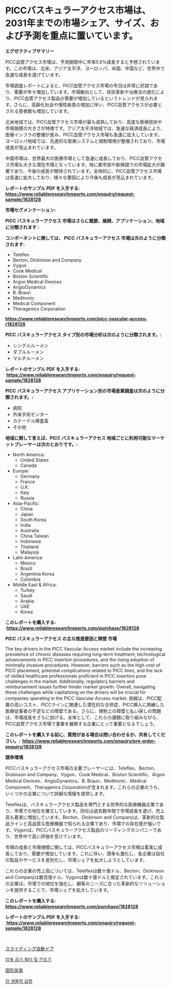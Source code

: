 <p><h1>PICCバスキュラーアクセス市場は、2031年までの市場シェア、サイズ、および予測を重点に置いています。</h1></p><p><strong>エグゼクティブサマリー</strong></p>
<p><p>PICC血管アクセス市場は、予測期間中に年率5.6%成長すると予想されています。この市場は、北米、アジア太平洋、ヨーロッパ、米国、中国など、世界中で急速な成長を遂げています。</p><p>市場調査レポートによると、PICC血管アクセス市場の市況は非常に好調であり、需要が年々増加しています。市場動向として、技術革新や治療法の進化により、PICC血管アクセス製品の需要が増加しているというトレンドが見られます。さらに、高齢化社会や慢性疾患の増加に伴い、PICC血管アクセスが必要とされる患者数も増加しています。</p><p>北米地域では、PICC血管アクセス市場が最も成熟しており、高度な医療技術や市場規模の大きさが特徴です。アジア太平洋地域では、急速な経済成長により、医療インフラの整備が進み、PICC血管アクセス市場も急速に拡大しています。ヨーロッパ地域では、先進的な医療システムと規制環境が整備されており、市場成長が見込まれています。</p><p>中国市場は、世界最大の医療市場として急速に成長しており、PICC血管アクセス市場も大きな潜在市場となっています。特に都市部や新興国での市場拡大が顕著であり、今後の成長が期待されています。全体的に、PICC血管アクセス市場は急速に拡大しており、様々な要因により今後も成長が見込まれています。</p></p>
<p><strong>レポートのサンプル PDF を入手する: <a href="https://www.reliableresearchreports.com/enquiry/request-sample/1828128">https://www.reliableresearchreports.com/enquiry/request-sample/1828128</a></strong></p>
<p><strong>市場セグメンテーション:</strong></p>
<p><strong> PICC バスキュラーアクセス 市場はさらに概要、展開、アプリケーション、地域に分類されます :</strong></p>
<p><strong>コンポーネントに関しては、 PICC バスキュラーアクセス 市場は次のように分類されます: &nbsp;</strong></p>
<p><ul><li>Teleflex</li><li>Becton, Dickinson and Company</li><li>Vygon</li><li>Cook Medical</li><li>Boston Scientific</li><li>Argon Medical Devices</li><li>AngioDynamics</li><li>B. Braun</li><li>Medtronic</li><li>Medical Component</li><li>Theragenics Corporation</li></ul></p>
<p><strong><a href="https://www.reliableresearchreports.com/picc-vascular-access-r1828128">https://www.reliableresearchreports.com/picc-vascular-access-r1828128</a></strong></p>
<p><strong> PICC バスキュラーアクセス タイプ別の市場分析は次のように分類されます。:</strong></p>
<p><ul><li>シングルルーメン</li><li>ダブルルーメン</li><li>マルチルーメン</li></ul></p>
<p><strong>レポートのサンプル PDF を入手する: &nbsp;<a href="https://www.reliableresearchreports.com/enquiry/request-sample/1828128">https://www.reliableresearchreports.com/enquiry/request-sample/1828128</a></strong></p>
<p><strong> PICC バスキュラーアクセス アプリケーション別の市場産業調査は次のように分類されます。:</strong></p>
<p><ul><li>病院</li><li>外来手術センター</li><li>カテーテル検査室</li><li>その他</li></ul></p>
<p><strong>地域に関して言えば、PICC バスキュラーアクセス 地域ごとに利用可能なマーケットプレーヤーは次のとおりです。:</strong></p>
<p><ul>
    <li>
        North America:
        <ul>
            <li>United States</li>
            <li>Canada</li>
        </ul>
    </li>
    <li>
        Europe:
        <ul>
            <li>Germany</li>
            <li>France</li>
            <li>U.K.</li>
            <li>Italy</li>
            <li>Russia</li>
        </ul>
    </li>
    <li>
        Asia-Pacific:
        <ul>
            <li>China</li>
            <li>Japan</li>
            <li>South Korea</li>
            <li>India</li>
            <li>Australia</li>
            <li>China Taiwan</li>
            <li>Indonesia</li>
            <li>Thailand</li>
            <li>Malaysia</li>
        </ul>
    </li>
    <li>
        Latin America:
        <ul>
            <li>Mexico</li>
            <li>Brazil</li>
            <li>Argentina Korea</li>
            <li>Colombia</li>
        </ul>
    </li>
    <li>
        Middle East & Africa:
        <ul>
            <li>Turkey</li>
            <li>Saudi</li>
            <li>Arabia</li>
            <li>UAE</li>
            <li>Korea</li>
        </ul>
    </li>
    </ul></p>
<p><strong>このレポートを購入する: &nbsp;<a href="https://www.reliableresearchreports.com/purchase/1828128">https://www.reliableresearchreports.com/purchase/1828128</a></strong></p>
<p><strong>PICC バスキュラーアクセス の主な推進要因と障壁 市場</strong></p>
<p><p>The key drivers in the PICC Vascular Access market include the increasing prevalence of chronic diseases requiring long-term treatment, technological advancements in PICC insertion procedures, and the rising adoption of minimally invasive procedures. However, barriers such as the high cost of PICC placement, potential complications related to PICC lines, and the lack of skilled healthcare professionals proficient in PICC insertion pose challenges in the market. Additionally, regulatory barriers and reimbursement issues further hinder market growth. Overall, navigating these challenges while capitalizing on the drivers will be crucial for companies operating in the PICC Vascular Access market.  挑戦は、PICC配置の高いコスト、PICCラインに関連した潜在的な合併症、PICC挿入に熟練した医療従事者の不足などの障壁である。さらに、規制上の障壁と払い戻しの問題は、市場成長をさらに妨げる。全体として、これらの課題に取り組みながら、PICC血管アクセス市場で事業を展開する企業にとって重要となるでしょう。</p></p>
<p><strong>このレポートを購入する前に、質問がある場合は問い合わせるか、共有してください。:&nbsp; <a href="https://www.reliableresearchreports.com/enquiry/pre-order-enquiry/1828128">https://www.reliableresearchreports.com/enquiry/pre-order-enquiry/1828128</a></strong></p>
<p><strong>競争環境</strong></p>
<p><p>PICCバスキュラーアクセス市場の主要プレーヤーには、Teleflex、Becton、Dickinson and Company、Vygon、Cook Medical、Boston Scientific、Argon Medical Devices、AngioDynamics、B. Braun、Medtronic、Medical Component、Theragenics Corporationが含まれます。これらの企業のうち、いくつかの企業について詳細な情報を提供します。</p><p>Teleflexは、バスキュラーアクセス製品を専門とする世界的な医療機器企業であり、市場での地位を確立しています。同社は過去数年間で市場成長を遂げ、売上高も着実に増加しています。Becton、Dickinson and Companyは、革新的な製品ラインと高品質な医療機器で知られる企業であり、市場での存在感が強いです。Vygonは、PICCバスキュラーアクセス製品のリーディングカンパニーであり、世界中で高い評価を受けています。</p><p>市場の成長と市場規模に関しては、PICCバスキュラーアクセス市場は着実に成長しており、需要が増加しています。これに伴い、競争も激化し、各企業は自社の製品やサービスを差別化し、市場シェアを拡大しようとしています。</p><p>これらの企業の売上高については、Teleflexは数十億ドル、Becton、Dickinson and Companyは数百億ドル、Vygonは数十億ドルと推定されています。これらの企業は、市場での地位を強化し、顧客のニーズに合った革新的なソリューションを提供することで、市場シェアを拡大しています。</p></p>
<p><strong>このレポートを購入する: &nbsp; <a href="https://www.reliableresearchreports.com/purchase/1828128">https://www.reliableresearchreports.com/purchase/1828128</a></strong></p>
<p><strong>レポートのサンプル PDF を入手する: &nbsp;<a href="https://www.reliableresearchreports.com/enquiry/request-sample/1828128">https://www.reliableresearchreports.com/enquiry/request-sample/1828128</a></strong><strong></strong></p>
<p>&nbsp;</p>
<p><p><a href="https://github.com/nemesis2824/Market-Research-Report-List-1/blob/main/396855032420.md">スライディング自動ドア</a></p><p><a href="https://medium.com/@crumbles67678/%EC%95%95%EC%B6%95-%EA%B3%B5%EA%B8%B0-%ED%95%84%ED%84%B0-%EB%B0%8F-%EA%B1%B4%EC%A1%B0%EA%B8%B0-%EC%8B%9C%EC%9E%A5-%EB%A9%94%ED%8A%B8%EB%A6%AD-%ED%95%B4%EB%8F%85-%EC%8B%9C%EC%9E%A5-%EC%A0%90%EC%9C%A0%EC%9C%A8-%ED%8A%B8%EB%A0%8C%EB%93%9C-%EB%B0%8F-%EC%84%B1%EC%9E%A5-%ED%8C%A8%ED%84%B4-3c076020062e">압축 공기 필터 및 건조기</a></p><p><a href="https://medium.com/@matteills7854/%E5%9B%BA%E4%BD%93%E5%B0%BF%E7%B4%A0%E5%B8%82%E5%A0%B4%E3%82%A4%E3%83%B3%E3%82%B5%E3%82%A4%E3%83%88-%E5%B8%82%E5%A0%B4%E5%8B%95%E5%90%91-%E6%88%90%E9%95%B7-2024%E5%B9%B4%E3%81%8B%E3%82%892031%E5%B9%B4%E3%81%BE%E3%81%A7%E3%81%AE%E4%BA%88%E6%B8%AC-f9dba0f8600b">固形尿素</a></p><p><a href="https://medium.com/@jenniferstanley2022/%EC%95%94-%EC%83%9D%EB%AC%BC%ED%95%99%EC%A0%81-%EC%9A%94%EB%B2%95-%EC%8B%9C%EC%9E%A5-%EB%B6%84%EC%84%9D-%EA%B8%80%EB%A1%9C%EB%B2%8C-%EC%82%B0%EC%97%85-%EC%A0%84%EB%A7%9D%EA%B3%BC-%EC%98%88%EC%B8%A1-2024%EB%85%84%EB%B6%80%ED%84%B0-2031%EB%85%84%EA%B9%8C%EC%A7%80-3a624d6fb659">암 생물학 요법</a></p></p>